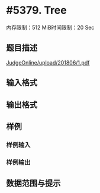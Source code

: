 # #5379. Tree

内存限制：512 MiB时间限制：20 Sec

## 题目描述

[JudgeOnline/upload/201806/1.pdf](upload/201806/1.pdf)

## 输入格式

## 输出格式

## 样例

### 样例输入

### 样例输出

## 数据范围与提示
